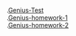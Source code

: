 .[Genius-Test](https://arturchuniak.github.io/Genius-Test/)<br>
.[Genius-homework-1](https://arturchuniak.github.io/Genius-homework-1/)<br>
.[Genius-homework-2](https://arturchuniak.github.io/Genius-homework-2/)<br>
